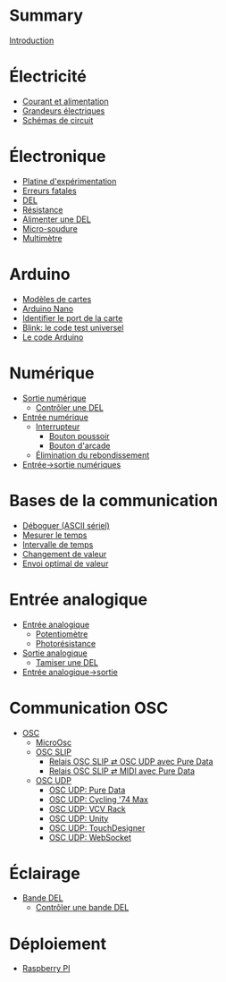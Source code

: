 # Summary

[Introduction](./introduction.md)

# Électricité
- [Courant et alimentation](./electricite.md)
- [Grandeurs électriques](./grandeurs_electriques.md)
- [Schémas de circuit](./schemas_circuit.md)

# Électronique
- [Platine d'expérimentation](./platine_experimentation.md)
- [Erreurs fatales](./erreurs_fatales.md)
- [DEL](./del.md)
- [Résistance](./resistance.md)
- [Alimenter une DEL](./alimenter_del.md)
- [Micro-soudure](./micro-soudure.md)
- [Multimètre](./multimetre.md)

# Arduino
- [Modèles de cartes](./arduino_cartes.md)
- [Arduino Nano](./arduino_nano.md)
- [Identifier le port de la carte](./arduino_port.md)
- [Blink: le code test universel](./arduino-ide_test_blink.md)
- [Le code Arduino](./arduino_code.md)

# Numérique
- [Sortie numérique](./sortie_numerique/sortie_numerique.md)
   - [Contrôler une DEL](./arduino_exemple_del.md)
- [Entrée numérique](./entree_numerique/entree_numerique.md)
   - [Interrupteur](./interrupteur.md)
      - [Bouton poussoir](./bouton_poussoir.md)
      - [Bouton d'arcade](./bouton_arcade.md)
   - [Élimination du rebondissement]()
- [Entrée->sortie numériques](./controle_sortie_num_par_entree_num.md)

# Bases de la communication
- [Déboguer (ASCII sériel)](./arduino_deboguer.md)
- [Mesurer le temps](./arduino_millis.md)
- [Intervalle de temps](./intervalle.md)
- [Changement de valeur](./changement.md)
- [Envoi optimal de valeur](./envoie_valeur.md)

# Entrée analogique
- [Entrée analogique](./entree_analogique/entree_analogique.md)
   - [Potentiomètre](./potentiometre/potentiometre.md)
   - [Photorésistance](./photoresistance/photoresistance.md)
- [Sortie analogique]()
   - [Tamiser une DEL]()
- [Entrée analogique->sortie](./controle_sortie_par_entree_analogique.md)

# Communication OSC
- [OSC](./osc/osc.md)
   - [MicroOsc](./microosc/microosc.md)
   - [OSC SLIP](./osc_slip/osc_slip.md)
      - [Relais OSC SLIP ⇄ OSC UDP avec Pure Data](./pd/osc_slip.md)
      - [Relais OSC SLIP ⇄ MIDI avec Pure Data](./pd/relais_osc_slip_midi.md)
   - [OSC UDP]()
      - [OSC UDP: Pure Data]()
      - [OSC UDP: Cycling '74 Max]()
      - [OSC UDP: VCV Rack](./vcv_rack/vcv_rack_osc.md)
      - [OSC UDP: Unity]()
      - [OSC UDP: TouchDesigner]()
      - [OSC UDP: WebSocket]()
      

# Éclairage
- [Bande DEL]()
   - [Contrôler une bande DEL]()

# Déploiement
- [Raspberry PI]()
